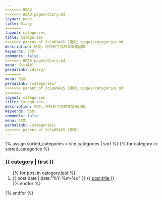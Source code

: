 ```yaml
---
<<<<<<< HEAD
<<<<<<< HEAD:pages/diary.md
layout: page
title: Diary
=======
layout: categories
title: Categories
>>>>>>> parent of 3c1a69485 (更改):pages/categories.md
description: 哈哈，你找到了我的文章基因库
keywords: 分类
comments: false
<<<<<<< HEAD:pages/diary.md
menu: 个人成长
permalink: /diary/
=======
menu: 分类
permalink: /categories/
>>>>>>> parent of 3c1a69485 (更改):pages/categories.md
=======
layout: categories
title: Categories
description: 哈哈，你找到了我的文章基因库
keywords: 分类
comments: false
menu: 分类
permalink: /categories/
>>>>>>> parent of 3c1a69485 (更改)
---
```


<section class="container posts-content">
{% assign sorted_categories = site.categories | sort %}
{% for category in sorted_categories %}
<h3 id="{{ category[0] }}">{{ category | first }}</h3>
<ol class="posts-list">
{% for post in category.last %}
<li class="posts-list-item">
<span class="posts-list-meta">{{ post.date | date:"%Y-%m-%d" }}</span>
<a class="posts-list-name" href="{{ site.url }}{{ post.url }}">{{ post.title }}</a>
</li>
{% endfor %}
</ol>
{% endfor %}
</section>
<!-- /section.content -->
